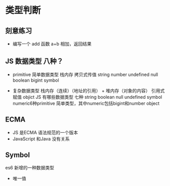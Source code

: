 # 类型判断
## 刻意练习
- 编写一个 add 函数 a+b 相加，返回结果

## JS 数据类型 八种？
- primitive 简单数据类型 栈内存
    拷贝式传值
string number undefined null boolean bigint symbol

- 复杂数据类型 栈内存（连续）（地址的引用） + 堆内存（对象的内容）
    引用式赋值
    objict
JS 有哪些数据类型
七种
string boolean null undefined symbol numeric6种primitive 简单类型，其中numeric包括bigint和number
object

## ECMA 
- JS 是ECMA 语法规范的一个版本
- JavaScript 和Java 没有关系

## Symbol
es6 新增的一种数据类型
- 唯一值
